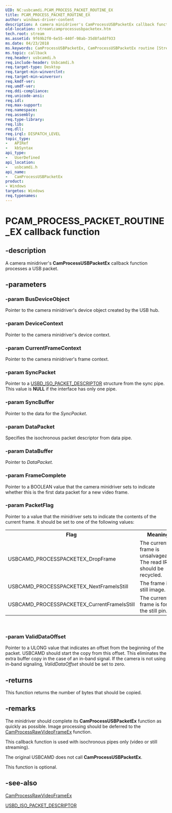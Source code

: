 ```yaml
---
UID: NC:usbcamdi.PCAM_PROCESS_PACKET_ROUTINE_EX
title: PCAM_PROCESS_PACKET_ROUTINE_EX
author: windows-driver-content
description: A camera minidriver's CamProcessUSBPacketEx callback function processes a USB packet.
old-location: stream\camprocessusbpacketex.htm
tech.root: stream
ms.assetid: 9f69b2f0-6e55-440f-98ab-35d8faddf933
ms.date: 04/23/2018
ms.keywords: CamProcessUSBPacketEx, CamProcessUSBPacketEx routine [Streaming Media Devices], PCAM_PROCESS_PACKET_ROUTINE_EX, stream.camprocessusbpacketex, usbcamdi/CamProcessUSBPacketEx, usbcmdpr_bd37e77c-386b-4b94-ad7c-8b1c5c26799a.xml
ms.topic: callback
req.header: usbcamdi.h
req.include-header: Usbcamdi.h
req.target-type: Desktop
req.target-min-winverclnt: 
req.target-min-winversvr: 
req.kmdf-ver: 
req.umdf-ver: 
req.ddi-compliance: 
req.unicode-ansi: 
req.idl: 
req.max-support: 
req.namespace: 
req.assembly: 
req.type-library: 
req.lib: 
req.dll: 
req.irql: DISPATCH_LEVEL
topic_type:
-	APIRef
-	kbSyntax
api_type:
-	UserDefined
api_location:
-	usbcamdi.h
api_name:
-	CamProcessUSBPacketEx
product:
- Windows
targetos: Windows
req.typenames: 
---
```


# PCAM_PROCESS_PACKET_ROUTINE_EX callback function


## -description


A camera minidriver's <b>CamProcessUSBPacketEx</b> callback function processes a USB packet.


## -parameters




### -param BusDeviceObject

Pointer to the camera minidriver's device object created by the USB hub.


### -param DeviceContext

Pointer to the camera minidriver's device context.


### -param CurrentFrameContext

Pointer to the camera minidriver's frame context.


### -param SyncPacket

Pointer to a <a href="https://msdn.microsoft.com/library/windows/hardware/ff539084">USBD_ISO_PACKET_DESCRIPTOR</a> structure from the sync pipe. This value is <b>NULL</b> if the interface has only one pipe.


### -param SyncBuffer

Pointer to the data for the <i>SyncPacket</i>.


### -param DataPacket

Specifies the isochronous packet descriptor from data pipe.


### -param DataBuffer

Pointer to <i>DataPacket.</i>


### -param FrameComplete

Pointer to a BOOLEAN value that the camera minidriver sets to indicate whether this is the first data packet for a new video frame.


### -param PacketFlag

Pointer to a value that the minidriver sets to indicate the contents of the current frame. It should be set to one of the following values:

<table>
<tr>
<th>Flag</th>
<th>Meaning</th>
</tr>
<tr>
<td>
USBCAMD_PROCESSPACKETEX_DropFrame

</td>
<td>
The current frame is unsalvageable. The read IRP should be recycled.

</td>
</tr>
<tr>
<td>
USBCAMD_PROCESSPACKETEX_NextFrameIsStill

</td>
<td>
The frame is a still image.

</td>
</tr>
<tr>
<td>
USBCAMD_PROCESSPACKETEX_CurrentFrameIsStill

</td>
<td>
The current frame is for the still pin.

</td>
</tr>
</table>
 


### -param ValidDataOffset

Pointer to a ULONG value that indicates an offset from the beginning of the packet. USBCAMD should start the copy from this offset. This eliminates the extra buffer copy in the case of an in-band signal. If the camera is not using in-band signaling, <i>ValidDataOffset</i> should be set to zero.


## -returns



This function returns the number of bytes that should be copied.




## -remarks



The minidriver should complete its <b>CamProcessUSBPacketEx</b> function as quickly as possible. Image processing should be deferred to the <a href="https://msdn.microsoft.com/library/windows/hardware/ff557625">CamProcessRawVideoFrameEx</a> function.

This callback function is used with isochronous pipes only (video or still streaming).

The original USBCAMD does not call <b>CamProcessUSBPacketEx</b>.

This function is optional.




## -see-also




<a href="https://msdn.microsoft.com/library/windows/hardware/ff557625">CamProcessRawVideoFrameEx</a>



<a href="https://msdn.microsoft.com/library/windows/hardware/ff539084">USBD_ISO_PACKET_DESCRIPTOR</a>
 

 

